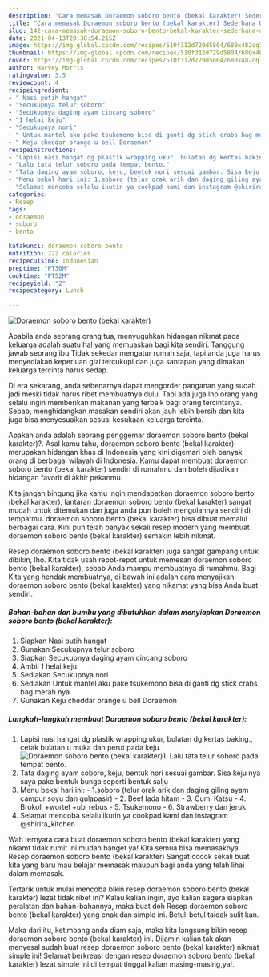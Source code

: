 ```yaml
---
description: "Cara memasak Doraemon soboro bento (bekal karakter) Sederhana Untuk Jualan"
title: "Cara memasak Doraemon soboro bento (bekal karakter) Sederhana Untuk Jualan"
slug: 142-cara-memasak-doraemon-soboro-bento-bekal-karakter-sederhana-untuk-jualan
date: 2021-04-13T20:38:54.215Z
image: https://img-global.cpcdn.com/recipes/510f312d729d5804/680x482cq70/doraemon-soboro-bento-bekal-karakter-foto-resep-utama.jpg
thumbnail: https://img-global.cpcdn.com/recipes/510f312d729d5804/680x482cq70/doraemon-soboro-bento-bekal-karakter-foto-resep-utama.jpg
cover: https://img-global.cpcdn.com/recipes/510f312d729d5804/680x482cq70/doraemon-soboro-bento-bekal-karakter-foto-resep-utama.jpg
author: Harvey Morris
ratingvalue: 3.5
reviewcount: 4
recipeingredient:
- " Nasi putih hangat"
- "Secukupnya telur soboro"
- "Secukupnya daging ayam cincang soboro"
- "1 helai keju"
- "Secukupnya nori"
- " Untuk mantel aku pake tsukemono bisa di ganti dg stick crabs bag merah nya"
- " Keju cheddar orange u bell Doraemon"
recipeinstructions:
- "Lapisi nasi hangat dg plastik wrapping ukur, bulatan dg kertas baking., cetak bulatan u muka dan perut pada keju."
- "Lalu tata telur soboro pada tempat bento."
- "Tata daging ayam soboro, keju, bentuk nori sesuai gambar. Sisa keju nya saya pake bentuk bunga seperti bentuk salju"
- "Menu bekal hari ini: 1.soboro (telur orak arik dan daging giling ayam campur soyu dan gulapasir) 2. Beef lada hitam 3. Cumi Katsu 4. Brokoli +wortel +ubi rebus 5. Tsukemono 6. Strawberry dan jeruk"
- "Selamat mencoba selalu ikutin ya cookpad kami dan instagram @shirira_kitchen"
categories:
- Resep
tags:
- doraemon
- soboro
- bento

katakunci: doraemon soboro bento 
nutrition: 222 calories
recipecuisine: Indonesian
preptime: "PT30M"
cooktime: "PT52M"
recipeyield: "2"
recipecategory: Lunch

---
```



![Doraemon soboro bento (bekal karakter)](https://img-global.cpcdn.com/recipes/510f312d729d5804/680x482cq70/doraemon-soboro-bento-bekal-karakter-foto-resep-utama.jpg)

Apabila anda seorang orang tua, menyuguhkan hidangan nikmat pada keluarga adalah suatu hal yang memuaskan bagi kita sendiri. Tanggung jawab seorang ibu Tidak sekedar mengatur rumah saja, tapi anda juga harus menyediakan keperluan gizi tercukupi dan juga santapan yang dimakan keluarga tercinta harus sedap.

Di era  sekarang, anda sebenarnya dapat mengorder panganan yang sudah jadi meski tidak harus ribet membuatnya dulu. Tapi ada juga lho orang yang selalu ingin memberikan makanan yang terbaik bagi orang tercintanya. Sebab, menghidangkan masakan sendiri akan jauh lebih bersih dan kita juga bisa menyesuaikan sesuai kesukaan keluarga tercinta. 



Apakah anda adalah seorang penggemar doraemon soboro bento (bekal karakter)?. Asal kamu tahu, doraemon soboro bento (bekal karakter) merupakan hidangan khas di Indonesia yang kini digemari oleh banyak orang di berbagai wilayah di Indonesia. Kamu dapat membuat doraemon soboro bento (bekal karakter) sendiri di rumahmu dan boleh dijadikan hidangan favorit di akhir pekanmu.

Kita jangan bingung jika kamu ingin mendapatkan doraemon soboro bento (bekal karakter), lantaran doraemon soboro bento (bekal karakter) sangat mudah untuk ditemukan dan juga anda pun boleh mengolahnya sendiri di tempatmu. doraemon soboro bento (bekal karakter) bisa dibuat memalui berbagai cara. Kini pun telah banyak sekali resep modern yang membuat doraemon soboro bento (bekal karakter) semakin lebih nikmat.

Resep doraemon soboro bento (bekal karakter) juga sangat gampang untuk dibikin, lho. Kita tidak usah repot-repot untuk memesan doraemon soboro bento (bekal karakter), sebab Anda mampu membuatnya di rumahmu. Bagi Kita yang hendak membuatnya, di bawah ini adalah cara menyajikan doraemon soboro bento (bekal karakter) yang nikamat yang bisa Anda buat sendiri.

<!--inarticleads1-->

##### Bahan-bahan dan bumbu yang dibutuhkan dalam menyiapkan Doraemon soboro bento (bekal karakter):

1. Siapkan  Nasi putih hangat
1. Gunakan Secukupnya telur soboro
1. Siapkan Secukupnya daging ayam cincang soboro
1. Ambil 1 helai keju
1. Sediakan Secukupnya nori
1. Sediakan  Untuk mantel aku pake tsukemono bisa di ganti dg stick crabs bag merah nya
1. Gunakan  Keju cheddar orange u bell Doraemon




<!--inarticleads2-->

##### Langkah-langkah membuat Doraemon soboro bento (bekal karakter):

1. Lapisi nasi hangat dg plastik wrapping ukur, bulatan dg kertas baking., cetak bulatan u muka dan perut pada keju.
<img src="https://img-global.cpcdn.com/steps/04883367efc22164/160x128cq70/doraemon-soboro-bento-bekal-karakter-langkah-memasak-1-foto.jpg" alt="Doraemon soboro bento (bekal karakter)">1. Lalu tata telur soboro pada tempat bento.
1. Tata daging ayam soboro, keju, bentuk nori sesuai gambar. Sisa keju nya saya pake bentuk bunga seperti bentuk salju
1. Menu bekal hari ini: - 1.soboro (telur orak arik dan daging giling ayam campur soyu dan gulapasir) - 2. Beef lada hitam - 3. Cumi Katsu - 4. Brokoli +wortel +ubi rebus - 5. Tsukemono - 6. Strawberry dan jeruk
1. Selamat mencoba selalu ikutin ya cookpad kami dan instagram @shirira_kitchen




Wah ternyata cara buat doraemon soboro bento (bekal karakter) yang nikamt tidak rumit ini mudah banget ya! Kita semua bisa memasaknya. Resep doraemon soboro bento (bekal karakter) Sangat cocok sekali buat kita yang baru mau belajar memasak maupun bagi anda yang telah lihai dalam memasak.

Tertarik untuk mulai mencoba bikin resep doraemon soboro bento (bekal karakter) lezat tidak ribet ini? Kalau kalian ingin, ayo kalian segera siapkan peralatan dan bahan-bahannya, maka buat deh Resep doraemon soboro bento (bekal karakter) yang enak dan simple ini. Betul-betul taidak sulit kan. 

Maka dari itu, ketimbang anda diam saja, maka kita langsung bikin resep doraemon soboro bento (bekal karakter) ini. Dijamin kalian tak akan menyesal sudah buat resep doraemon soboro bento (bekal karakter) nikmat simple ini! Selamat berkreasi dengan resep doraemon soboro bento (bekal karakter) lezat simple ini di tempat tinggal kalian masing-masing,ya!.

